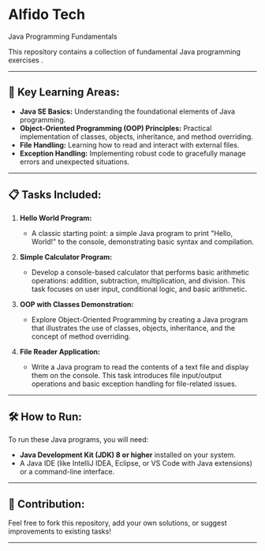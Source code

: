 # Alfido Tech 
Java Programming Fundamentals

This repository contains a collection of fundamental Java programming exercises .

---

## 🚀 Key Learning Areas:

* **Java SE Basics:** Understanding the foundational elements of Java programming.
* **Object-Oriented Programming (OOP) Principles:** Practical implementation of classes, objects, inheritance, and method overriding.
* **File Handling:** Learning how to read and interact with external files.
* **Exception Handling:** Implementing robust code to gracefully manage errors and unexpected situations.

---

## 📋 Tasks Included:

1.  **Hello World Program:**
    * A classic starting point: a simple Java program to print "Hello, World!" to the console, demonstrating basic syntax and compilation.

2.  **Simple Calculator Program:**
    * Develop a console-based calculator that performs basic arithmetic operations: addition, subtraction, multiplication, and division. This task focuses on user input, conditional logic, and basic arithmetic.

3.  **OOP with Classes Demonstration:**
    * Explore Object-Oriented Programming by creating a Java program that illustrates the use of classes, objects, inheritance, and the concept of method overriding.

4.  **File Reader Application:**
    * Write a Java program to read the contents of a text file and display them on the console. This task introduces file input/output operations and basic exception handling for file-related issues.

---

## 🛠️ How to Run:

To run these Java programs, you will need:

* **Java Development Kit (JDK) 8 or higher** installed on your system.
* A Java IDE (like IntelliJ IDEA, Eclipse, or VS Code with Java extensions) or a command-line interface.


---

## 🤝 Contribution:

Feel free to fork this repository, add your own solutions, or suggest improvements to existing tasks!

---
